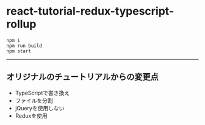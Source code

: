 # react-tutorial-redux-typescript-rollup

    npm i
    npm run build
    npm start

-----

## オリジナルのチュートリアルからの変更点

- TypeScriptで書き換え
- ファイルを分割
- jQueryを使用しない
- Reduxを使用
